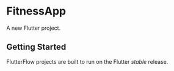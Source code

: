 # FitnessApp

A new Flutter project.

## Getting Started

FlutterFlow projects are built to run on the Flutter _stable_ release.
